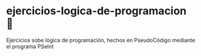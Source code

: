 # ejercicios-logica-de-programacion 🤔
Ejercicios sobe lógica de programación, hechos en PseudoCódigo mediante el programa PSeInt
